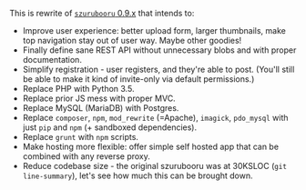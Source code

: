 This is rewrite of [`szurubooru` 0.9.x](https://github.com/rr-/szurubooru) that
intends to:

- Improve user experience: better upload form, larger thumbnails, make top
  navigation stay out of user way. Maybe other goodies!
- Finally define sane REST API without unnecessary blobs and with proper
  documentation.
- Simplify registration - user registers, and they're able to post. (You'll
  still be able to make it kind of invite-only via default permissions.)
- Replace PHP with Python 3.5.
- Replace prior JS mess with proper MVC.
- Replace MySQL (MariaDB) with Postgres.
- Replace `composer`, `npm`, `mod_rewrite` (=Apache), `imagick`, `pdo_mysql`
  with just `pip` and `npm` (+ sandboxed dependencies).
- Replace `grunt` with `npm` scripts.
- Make hosting more flexible: offer simple self hosted app that can be combined
  with any reverse proxy.
- Reduce codebase size - the original szurubooru was at 30KSLOC (`git
  line-summary`), let's see how much this can be brought down.
